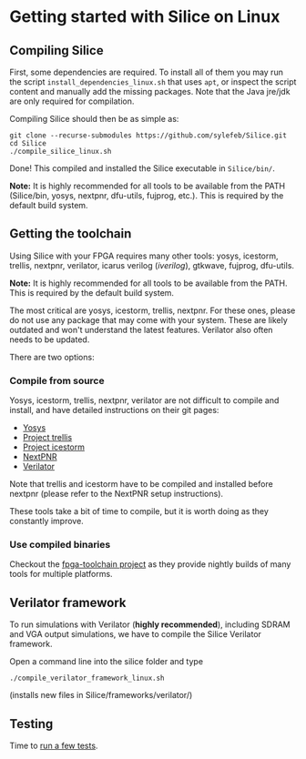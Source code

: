 # Getting started with Silice on Linux

## Compiling Silice

First, some dependencies are required. To install all of them you may run the script `install_dependencies_linux.sh` that uses `apt`, or inspect the script content and manually add the missing packages. Note that the Java jre/jdk are only required for compilation.

Compiling Silice should then be as simple as:
```shell
git clone --recurse-submodules https://github.com/sylefeb/Silice.git
cd Silice
./compile_silice_linux.sh
```

Done! This compiled and installed the Silice executable in `Silice/bin/`.

**Note:** It is highly recommended for all tools to be available from the PATH (Silice/bin, yosys, nextpnr, dfu-utils, fujprog, etc.). This is required by the default build system.

## Getting the toolchain

Using Silice with your FPGA requires many other tools: yosys, icestorm, trellis, nextpnr, verilator, icarus verilog (*iverilog*), gtkwave, fujprog, dfu-utils.

**Note:** It is highly recommended for all tools to be available from the PATH. This is required by the default build system.

The most critical are yosys, icestorm, trellis, nextpnr. For these ones, please do not use any package that
may come with your system. These are likely outdated and won't understand the latest features. Verilator also often needs to be updated.

There are two options:

### Compile from source

Yosys, icestorm, trellis, nextpnr, verilator are not difficult to compile and install, and have detailed instructions on their git pages:
- [Yosys](https://github.com/YosysHQ/yosys)
- [Project trellis](https://github.com/YosysHQ/prjtrellis)
- [Project icestorm](https://github.com/YosysHQ/icestorm)
- [NextPNR](https://github.com/YosysHQ/nextpnr)
- [Verilator](https://github.com/verilator/verilator)

Note that trellis and icestorm have to be compiled and installed before nextpnr (please refer to the NextPNR setup instructions). 

These tools take a bit of time to compile, but it is worth doing as they constantly improve.

### Use compiled binaries

Checkout the [fpga-toolchain project](https://github.com/open-tool-forge/fpga-toolchain) as they provide nightly builds of many tools for multiple platforms. 

## Verilator framework

To run simulations with Verilator (**highly recommended**), including SDRAM and VGA output simulations, we have to compile the Silice Verilator framework.

Open a command line into the silice folder and type
```
./compile_verilator_framework_linux.sh
```

(installs new files in Silice/frameworks/verilator/)

## Testing

Time to [run a few tests](GetStarted.md#testing).
